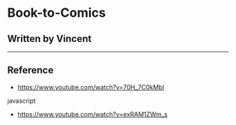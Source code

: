 # Book-to-Comics 
## Written by Vincent

----
## Reference
- https://www.youtube.com/watch?v=70H_7C0kMbI

javascript
- https://www.youtube.com/watch?v=exRAM1ZWm_s
  